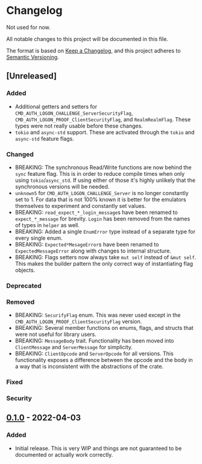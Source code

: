# Changelog

Not used for now.

All notable changes to this project will be documented in this file.

The format is based on [Keep a Changelog](https://keepachangelog.com/en/1.0.0/),
and this project adheres to [Semantic Versioning](https://semver.org/spec/v2.0.0.html).

## [Unreleased]

### Added

* Additional getters and setters for `CMD_AUTH_LOGON_CHALLENGE_ServerSecurityFlag`, `CMD_AUTH_LOGON_PROOF_ClientSecurityFlag`, and `RealmRealmFlag`. These types were not really usable before these changes.
* `tokio` and `async-std` support. These are activated through the `tokio` and `async-std` feature flags.

### Changed

* BREAKING: The synchronous Read/Write functions are now behind the `sync` feature flag. This is in order to reduce compile times when only using `tokio`/`async_std`. If using either of those it's highly unlikely that the synchronous versions will be needed.
* `unknown5` for `CMD_AUTH_LOGON_CHALLENGE_Server` is no longer constantly set to 1. For data that is not 100% known it is better for the emulators themselves to experiment and constantly set values.
* BREAKING: `read_expect_*_login_message`s have been renamed to `expect_*_message` for brevity.
`Login` has been removed from the names of types in `helper` as well.
* BREAKING: Added a single `EnumError` type instead of a separate type for every single enum.
* BREAKING: `Expected*MesageError`s have been renamed to `ExpectedMessageError` along with changes to internal structure.
* BREAKING: Flags setters now always take `mut self` instead of `&mut self`. This makes the builder pattern the only correct way of instantiating flag objects.

### Deprecated

### Removed

* BREAKING: `SecurifyFlag` enum. This was never used except in the `CMD_AUTH_LOGON_PROOF_ClientSecurityFlag` version.
* BREAKING: Several member functions on enums, flags, and structs that were not useful for library users.
* BREAKING: `MessageBody` trait. Functionality has been moved into `ClientMessage` and `ServerMessage` for simplicity.
* BREAKING: `ClientOpcode` and `ServerOpcode` for all versions.
This functionality exposes a difference between the opcode and the body in a way that is inconsistent with the abstractions of the crate.

### Fixed

### Security

## [0.1.0] - 2022-04-03

### Added

* Initial release. This is very WIP and things are not guaranteed to be documented or actually work correctly.

[0.1.0]: https://github.com/gtker/wow_messages/tree/505efadbe332dee2bdd5d321242b7e5d2565d841
